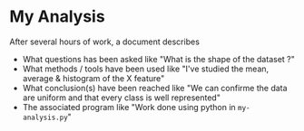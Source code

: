 # My Analysis

After several hours of work, a document describes

  * What questions has been asked like "What is the shape of the dataset ?"
  * What methods / tools have been used like "I've studied the mean, average & histogram of the X feature"
  * What conclusion(s) have been reached like "We can confirme the data are uniform and that every class is well represented"
  * The associated program like "Work done using python in `my-analysis.py`"

